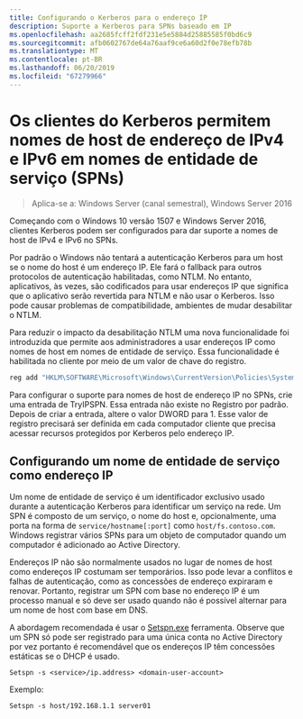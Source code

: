 ```yaml
---
title: Configurando o Kerberos para o endereço IP
description: Suporte a Kerberos para SPNs baseado em IP
ms.openlocfilehash: aa2685fcff2fdf231e5e5884d25885585f0bd6c9
ms.sourcegitcommit: afb0602767de64a76aaf9ce6a60d2f0e78efb78b
ms.translationtype: MT
ms.contentlocale: pt-BR
ms.lasthandoff: 06/20/2019
ms.locfileid: "67279966"
---
```

# <a name="kerberos-clients-allow-ipv4-and-ipv6-address-hostnames-in-service-principal-names-spns"></a>Os clientes do Kerberos permitem nomes de host de endereço de IPv4 e IPv6 em nomes de entidade de serviço (SPNs)

>Aplica-se a: Windows Server (canal semestral), Windows Server 2016

Começando com o Windows 10 versão 1507 e Windows Server 2016, clientes Kerberos podem ser configurados para dar suporte a nomes de host de IPv4 e IPv6 no SPNs.

Por padrão o Windows não tentará a autenticação Kerberos para um host se o nome do host é um endereço IP. Ele fará o fallback para outros protocolos de autenticação habilitadas, como NTLM. No entanto, aplicativos, às vezes, são codificados para usar endereços IP que significa que o aplicativo serão revertida para NTLM e não usar o Kerberos. Isso pode causar problemas de compatibilidade, ambientes de mudar desabilitar o NTLM.

Para reduzir o impacto da desabilitação NTLM uma nova funcionalidade foi introduzida que permite aos administradores a usar endereços IP como nomes de host em nomes de entidade de serviço. Essa funcionalidade é habilitada no cliente por meio de um valor de chave do registro.

```cmd
reg add "HKLM\SOFTWARE\Microsoft\Windows\CurrentVersion\Policies\System\Kerberos\Parameters" /v TryIPSPN /t REG_DWORD /d 1 /f
```

Para configurar o suporte para nomes de host de endereço IP no SPNs, crie uma entrada de TryIPSPN. Essa entrada não existe no Registro por padrão. Depois de criar a entrada, altere o valor DWORD para 1. Esse valor de registro precisará ser definida em cada computador cliente que precisa acessar recursos protegidos por Kerberos pelo endereço IP.

## <a name="configuring-a-service-principal-name-as-ip-address"></a>Configurando um nome de entidade de serviço como endereço IP

Um nome de entidade de serviço é um identificador exclusivo usado durante a autenticação Kerberos para identificar um serviço na rede. Um SPN é composto de um serviço, o nome do host e, opcionalmente, uma porta na forma de `service/hostname[:port]` como `host/fs.contoso.com`. Windows registrar vários SPNs para um objeto de computador quando um computador é adicionado ao Active Directory.

Endereços IP não são normalmente usados no lugar de nomes de host como endereços IP costumam ser temporários. Isso pode levar a conflitos e falhas de autenticação, como as concessões de endereço expiraram e renovar. Portanto, registrar um SPN com base no endereço IP é um processo manual e só deve ser usado quando não é possível alternar para um nome de host com base em DNS.

A abordagem recomendada é usar o [Setspn.exe](https://docs.microsoft.com/previous-versions/windows/it-pro/windows-server-2012-R2-and-2012/cc731241(v=ws.11)) ferramenta. Observe que um SPN só pode ser registrado para uma única conta no Active Directory por vez portanto é recomendável que os endereços IP têm concessões estáticas se o DHCP é usado.

```
Setspn -s <service>/ip.address> <domain-user-account>  
```

Exemplo:

```
Setspn -s host/192.168.1.1 server01
```

